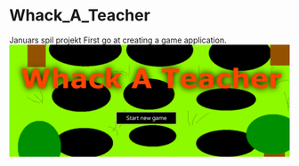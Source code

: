 # Whack_A_Teacher
Januars spil projekt
First go at creating a game application. 
![Main menu](https://github.com/MikPedersen/Whack_A_Teacher/blob/master/src/main/resources/assets/textures/teacher.png)
